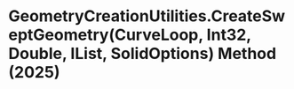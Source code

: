 # GeometryCreationUtilities.CreateSweptGeometry(CurveLoop, Int32, Double, IList<CurveLoop>, SolidOptions) Method (2025)

﻿